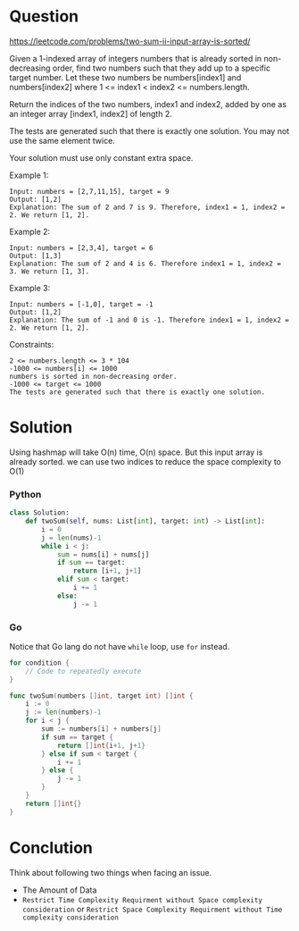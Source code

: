 Question
========

https://leetcode.com/problems/two-sum-ii-input-array-is-sorted/

Given a 1-indexed array of integers numbers that is already sorted in non-decreasing order, find two numbers such that they add up to a specific target number. Let these two numbers be numbers[index1] and numbers[index2] where 1 <= index1 < index2 <= numbers.length.

Return the indices of the two numbers, index1 and index2, added by one as an integer array [index1, index2] of length 2.

The tests are generated such that there is exactly one solution. You may not use the same element twice.

Your solution must use only constant extra space.

Example 1:

```
Input: numbers = [2,7,11,15], target = 9
Output: [1,2]
Explanation: The sum of 2 and 7 is 9. Therefore, index1 = 1, index2 = 2. We return [1, 2].
```

Example 2:

```
Input: numbers = [2,3,4], target = 6
Output: [1,3]
Explanation: The sum of 2 and 4 is 6. Therefore index1 = 1, index2 = 3. We return [1, 3].
```

Example 3:

```
Input: numbers = [-1,0], target = -1
Output: [1,2]
Explanation: The sum of -1 and 0 is -1. Therefore index1 = 1, index2 = 2. We return [1, 2].
```

Constraints:

```
2 <= numbers.length <= 3 * 104
-1000 <= numbers[i] <= 1000
numbers is sorted in non-decreasing order.
-1000 <= target <= 1000
The tests are generated such that there is exactly one solution.
```

Solution
=======

Using hashmap will take O(n) time, O(n) space.
But this input array is already sorted.
we can use two indices to reduce the space complexity to O(1)


### Python

```python
class Solution:
    def twoSum(self, nums: List[int], target: int) -> List[int]:
        i = 0
        j = len(nums)-1
        while i < j:
            sum = nums[i] + nums[j]
            if sum == target:
                return [i+1, j+1]
            elif sum < target:
                i += 1
            else:
                j -= 1
```

### Go

Notice that Go lang do not have `while` loop, use `for` instead.

```go
for condition {
    // Code to repeatedly execute
}
```

```go
func twoSum(numbers []int, target int) []int {
    i := 0
    j := len(numbers)-1
    for i < j {
        sum := numbers[i] + numbers[j]
        if sum == target {
            return []int{i+1, j+1}
        } else if sum < target {
            i += 1
        } else {
            j -= 1
        }
    }
    return []int{}
}
```


Conclution
=======

Think about following two things when facing an issue.
- The Amount of Data
- `Restrict Time Complexity Requirment without Space complexity consideration`
or `Restrict Space Complexity Requirment without Time complexity consideration`
